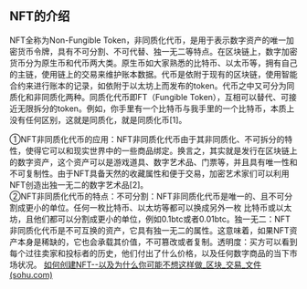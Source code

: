 ## NFT的介绍

NFT全称为Non-Fungible Token，非同质化代币，是用于表示数字资产的唯一加密货币令牌，具有不可分割、不可代替、独一无二等特点。在区块链上，数字加密货币分为原生币和代币两大类。原生币如大家熟悉的比特币、以太币等，拥有自己的主链，使用链上的交易来维护账本数据。代币是依附于现有的区块链，使用智能合约来进行账本的记录，如依附于以太坊上而发布的token。代币之中又可分为同质化和非同质化两种。同质化代币即FT（Fungible Token），互相可以替代、可接近无限拆分的token。例如，你手里有一个比特币与我手里的一个比特币，本质上没有任何区别，这就是同质化，就是同质化币[1]。

①NFT非同质化代币的应用：NFT非同质化代币由于其非同质化、不可拆分的特性，使得它可以和现实世界中的一些商品绑定。换言之，其实就是发行在区块链上的数字资产，这个资产可以是游戏道具、数字艺术品、门票等，并且具有唯一性和不可复制性。由于NFT具备天然的收藏属性和便于交易，加密艺术家们可以利用NFT创造出独一无二的数字艺术品[2]。  
②NFT非同质化代币的特点：不可分割：NFT非同质化代币是唯一的、且不可分割成更小的单位。任何一枚比特币、以太坊等都可以换成另外一枚 比特币或以太坊，且他们都可以分割成更小的单位，例如0.1btc或者0.01btc。独一无二：NFT非同质化代币是不可互换的资产，它具有独一无二的属性。这意味着，如果NFT资产本身是稀缺的，它也会承载其价值，不可篡改或者复制。透明度：买方可以看到每个过往卖家和投标者的历史，他们付出了什么价格，以及任何数字商品的当下市场状况。
[如何创建NFT--以及为什么你可能不想这样做_区块_交易_文件 (sohu.com)](https://www.sohu.com/na/507627349_115303)